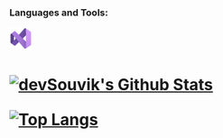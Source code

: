 
<h3 align="left">Languages and Tools:</h3>
<a href="https://code.visualstudio.com/" target="_blank" > <img src="assets/vs-icon.svg" alt="VS Code" height="40px"/>


<br>
<h1/>
  
<div>  
<img align="center" src="https://github-readme-stats.vercel.app/api?username=TheNefelin&include_all_commits=true&count_private=true&show_icons=true&line_height=20&title_color=7A7ADB&icon_color=2234AE&text_color=D3D3D3&bg_color=0,000000,130F40" alt="devSouvik's Github Stats">

[![Top Langs](https://github-readme-stats.vercel.app/api/top-langs/?username=TheNefelin&layout=compact&text_color=daf7dc&bg_color=151515)](https://github.com/devSouvik/github-readme-stats)
</div>

